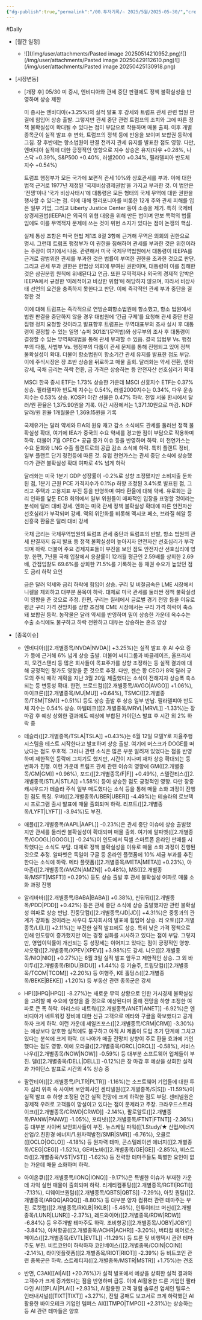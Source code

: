 ```yaml
---
{"dg-publish":true,"permalink":"/00.투자기록/☆ 2025/5월/2025-05-30/","created":"2025-05-30T06:40:14.773+09:00","updated":"2025-06-04T20:56:22.054+09:00"}
---
```


#Daily 


- [월간 일정]
	- ![](/img/user/attachments/Pasted image 20250514210952.png)![](/img/user/attachments/Pasted image 20250429112610.png)![](/img/user/attachments/Pasted image 20250425130918.png)



- [시장변동]
	- [개장 후] 05/30 미 증시, 엔비디아와 관세 중단 판결에도 정책 불확실성을 반영하며 상승 제한
	  
	  미 증시는 엔비디아(+3.25%)의 실적 발표 후 강세와 트럼프 관세 관련 법원 판결에 힘입어 상승 출발. 그렇지만 관세 중단 관련 트럼프의 조치와 그에 따른 정책 불확실성이 확대될 수 있다는 점이 부담으로 작용하며 매물 출회. 이후 개별 종목군이 실적 발표 후 변화, 트럼프의 정책 등에 반응을 보이며 보합권 등락에 그침. 장 후반에는 항소법원이 판결 전까지 관세 유지를 발표한 점도 영향. 다만, 엔비디아 실적에 대한 긍정적인 영향으로 지수 상승은 유지(다우 +0.28%, 나스닥 +0.39%, S&P500 +0.40%, 러셀2000 +0.34%, 필라델피아 반도체 지수 +0.54%)
	  
	  트럼프 행정부가 모든 국가에 보편적 관세 10%와 상호관세를 부과. 이에 대한 법적 근거로 1977년 제정된 ‘국제비상경제권법’을 가지고 부과한 것. 이 법안은 ‘전쟁’이나 ‘국가 비상사태시’에 대통령은 모든 형태의 국제 무역에 대한 권한을 행사할 수 있다는 점. 이에 대해 캘리포니아를 비롯한 12개 주와 관세 피해를 입은 일부 기업, 그리고 Liberty Justice Center 등이 소송을 제기. 특히 국제비상경제권법(IEEPA)은 외국의 위협 대응을 위해 만든 법이며 안보 목적의 법률임에도 이를 무역적자 문제에 쓰는 것이 위헌 소지가 있다는 점이 논쟁의 핵심.
	  
	  실제 통상 조항은 미국 헌법 제1조 8절 3항에 근거해 무역은 의회의 권한으로 명시. 그런데 트럼프 행정부가 이 권한을 침해하며 관세를 부과한 것은 위헌이라는 주장이 여기에서 나옴. 관련해서 미국 국제무역법원에서 대통령이 IEEPA를 근거로 광범위한 관세를 부과한 것은 법률이 부여한 권한을 초과한 것으로 판단. 그리고 관세 부과 권한은 헌법상 의회에 부여된 권한이며, 대통령이 이를 침해한 것은 삼권분립 원칙에 위배된다고 언급. 또한 무역적자나 외국의 경제적 압박은 IEEPA에서 규정한 ‘이례적이고 비상한 위협’에 해당하지 않으며, 따라서 비상사태 선언의 요건을 충족하지 못한다고 판단. 이에 즉각적인 관세 부과 중단을 결정한 것
	  
	  이에 대해 트럼프는 즉각적으로 연방순회항소법원에 항소했고, 항소 법원에서 법원 판결을 중단하지 않을 경우 대법원에 ‘긴급 구제’를 요청해 관세 중단 판결 집행 정지 요청할 것이라고 발표향후 트럼프는 무역대표부의 조사 실시 후 대통령이 결정할 수 있는 일명 ‘슈퍼 301조’(무역법)와 상무부의 조사 후 대통령이 결정할 수 있는 무역확대법을 통해 관세 부과할 수 있음. 결국 입법부 Vs. 행정부의 다툼, 사법부 Vs. 행정부의 다툼이 관세 문제를 통해 진행되고 있어 정책 불확실성이 확대. 더불어 항소법원이 항소기간 관세 유지를 발표한 점도 부담. 이에 주식시장은 장 초반 상승을 뒤로하고 매물 출회. 달러화는 약세 전환, 엔화 강세, 국채 금리는 하락 전환, 금 가격은 상승하는 등 안전자산 선호심리가 확대
	  
	  MSCI 한국 증시 ETF는 1.73% 상승한 가운데 MSCI 신흥지수 ETF는 0.37% 상승. 필라델피아 반도체 지수는 0.54%, 러셀2000지수는 0.34%, 다우 운송지수는 0.53% 상승. KOSPI 야간 선물은 0.47% 하락. 전일 서울 환시에서 달러/원 환율은 1,375.90원을 기록. 야간 시장에서는 1,371.10원으로 마감. NDF 달러/원 환율 1개월물은 1,369.15원을 기록
	  
	  국제유가는 달러 약세와 EIA의 원유 재고 감소 소식에도 관세를 둘러싼 정책 불확실성 확대, 여기에 IEA가 중국의 수요 약세를 경고한 점이 부담으로 작용하며 하락. 더불어 7월 OPEC+ 공급 증가 이슈 등을 반영하며 하락. 미 천연가스는 수요 둔화와 LNG 수출 플랜트로의 공급 감소 소식에 하락. 특히 플랜트 정비, 일부 플랜트 단기 정전등에 따른 것. 유럽 천연가스는 관세 중단 소식에 상승했다가 관련 불확실성 확대 여파로 4% 넘게 하락
	  
	  달러화는 미국 1분기 GDP 성장률이 -0.2%로 상향 조정됐지만 소비지출 둔화된 점, 1분기 근원 PCE 가격지수가 0.1%p 하향 조정된 3.4%로 발표된 점, 그리고 주택과 고용지표 부진 등을 반영하며 여타 환율에 대해 약세. 유로화는 금리 인하를 앞둔 ECB 회의에서 일부 위원들이 매파적인 입장을 표명할 것이라는 분석에 달러 대비 강세. 엔화는 미국 관세 정책 불확실성 확대에 따른 안전자산 선호심리가 부각되며 강세. 역외 위안화를 비롯해 멕시코 페소, 브라질 헤알 등 신흥국 환율은 달러 대비 강세
	  
	  국채 금리는 국제무역법원의 트럼프 관세 중단과 트럼프의 반발, 항소 법원의 관세 판결까지 유지 발표 등 정책 불확실성이 높아지자 안전자산 선호심리가 부각되며 하락. 더불어 주요 경제지표들이 부진을 보인 점도 안전자산 선호심리에 영향. 한편, 7년물 국채 입찰에서 응찰률이 12개월 평균인 2.59배를 상회한 2.69배, 간접입찰도 69.6%를 상회한 71.5%를 기록하는 등 채권 수요가 높았던 점도 금리 하락 요인
	  
	  금은 달러 약세와 금리 하락에 힘입어 상승. 구리 및 비철금속은 LME 시장에서 니켈을 제외하고 대부분 품목이 하락. 대체로 미국 관세를 둘러싼 정책 불확실성이 영향을 준 것으로 추정. 한편, 구리는 칠레에서 글로벌 경기 전망 등을 이유로 평균 구리 가격 전망치를 상향 조정해 CME 시장에서는 구리 가격 하락이 축소돼 보합권 등락. 농작물은 달러 약세를 반영하며 밀이 상승한 가운데 옥수수는 수출 소식에도 불구하고 하락 전환하고 대두는 상승하는 혼조 양상




- [종목이슈]
	- 엔비디아([[2.개별종목/NVDA\|NVDA]] +3.25%)는 실적 발표 후 AI 수요 증가 등에 근거해 6% 넘게 상승 출발. 더불어 씨티그룹과 바클레이즈, 울프리서치, 모건스탠리 등 많은 회사들이 목표주가를 상향 조정하는 등 실적 결과에 대해 긍정적인 평가도 영향을 준 것으로 추정. 다만, 젠슨 황 CEO가 8억 달러 규모의 주식 매각 계획을 지난 3월 20일 제출했다는 소식이 전해지자 상승폭 축소되는 등 변동성 확대. 한편, 브로드컴([[2.개별종목/AVGO\|AVGO]] +1.06%), 마이크론([[2.개별종목/MU\|MU]] +0.64%), TSMC([[2.개별종목/TSM\|TSM]] +0.51%) 등도 상승 출발 후 상승 일부 반납. 필라델피아 반도체 지수는 0.54% 상승. 마벨테크([[2.개별종목/MRVL\|MRVL]] -1.33%)는 장 마감 후 예상 상회한 결과에도 예상에 부합된 가이던스 발표 후 시간 외 2% 하락 중

	- 테슬라([[2.개별종목/TSLA\|TSLA]] +0.43%)는 6월 12일 모델Y로 자율주행 시스템을 테스트 시작한다고 발표하며 상승 출발. 여기에 머스크가 DOGE를 떠났다는 점도 우호적. 그러나 관련 소식은 많은 부분 알려져 있었다는 점을 반영하며 제한적인 등락에 그치기도 했지만, 시간이 지나며 재차 상승 확대되는 등 변화가 진행. 이런 가운데 트럼프 관세 관련 이슈의 영향에 GM([[2.개별종목/GM\|GM]] +0.96%), 포드([[2.개별종목/F\|F]] +0.49%), 스텔란티스([[2.개별종목/STLA\|STLA]] +1.58%) 등이 상승한 점도 긍정적인 영향. 다만 장중 캐시우드가 테슬라 주식 일부 매도했다는 소식 등을 통해 매물 소화 과정이 진행된 점도 특징. 우버([[2.개별종목/UBER\|UBER]] -4.49%)는 테슬라의 로보택시 프로그램 출시 발표에 매물 출회되며 하락. 리프트([[2.개별종목/LYFT\|LYFT]] -3.94%)도 부진.

	- 애플([[2.개별종목/AAPL\|AAPL]] -0.23%)은 관세 중단 이슈에 상승 출발했지만 관세를 둘러싼 불확실성이 확대되며 매물 출회. 여기에 알파벳([[2.개별종목/GOOGL\|GOOGL]] -0.24%)이 인도에서 픽셀 스마트폰 온라인 판매를 시작했다는 소식도 부담. 대체로 정책 불확실성을 이유로 매물 소화 과정이 진행된 것으로 추정. 알파벳은 독일이 구글 등 온라인 플랫폼에 10% 세금 부과를 추진한다는 소식에 하락. 메타 플랫폼([[2.개별종목/META\|META]] +0.23%), 아마존([[2.개별종목/AMZN\|AMZN]] +0.48%), MS([[2.개별종목/MSFT\|MSFT]] +0.29%) 등도 상승 출발 후 관세 불확실성 여파로 매물 소화 과정 진행

	- 알리바바([[2.개별종목/BABA\|BABA]] +0.38%), 핀둬둬([[2.개별종목/PDD\|PDD]] +0.42%) 등은 관세 중단 소식에 상승 출발했지만 관련 불확실성 여파로 상승 반납. 진둥닷컴([[2.개별종목/JD\|JD]] +4.31%)은 중동과의 관계가 강화될 것이라는 사우디 투자회사의 발표에 힘입어 상승. 리 오토([[2.개별종목/LI\|LI]] +2.11%)는 부진한 실적 발표에도 상승. 특히 낮은 가격 정책으로 인해 인도량이 증가했지만 이는 경쟁 심화를 시사하고 있다는 점이 부담. 그렇지만, 영업이익률이 개선되는 등 성장세는 이어지고 있다는 점이 긍정적인 영향. 샤오펑([[2.개별종목/XPEV\|XPEV]] +3.98%)도 강세. 니오([[2.개별종목/NIO\|NIO]] +0.27%)는 6월 3일 실적 발표 앞두고 제한적인 상승. 그 외 바이두([[2.개별종목/BIDU\|BIDU]] +1.44%) 등 기술주, 트립닷컴([[2.개별종목/TCOM\|TCOM]] +2.20%) 등 여행주, KE 홀딩스([[2.개별종목/BEKE\|BEKE]] +1.20%) 등 부동산 관련 종목군은 강세

	- HP([[HPQ\|HPQ]] -8.27%)는 새로운 무역 상황으로 인한 거시경제 불확실성을 고려할 때 수요에 영향을 줄 것으로 예상된다며 올해 전망을 하향 조정한 여파로 큰 폭 하락. 아리스타 네트웍([[2.개별종목/ANET\|ANET]] -6.92%)은 엔비디아가 네트워킹 장비에 대한 신규 고객으로 메타와 구글을 확보했다고 공개하자 크게 하락. 이런 가운데 세일즈포스([[2.개별종목/CRM\|CRM]] -3.30%)는 예상보다 양호한 실적에도 불구하고 아직 AI 제품이 도입 초기 단계에 그치고 있다는 분석에 크게 하락. 더 나아가 매출 전망치 상향이 주로 환율 효과에 기인했다는 점도 영향. 이에 오라클([[2.개별종목/ORCL\|ORCL]] -0.58%), 서비스나우([[2.개별종목/NOW\|NOW]] -0.59%) 등 대부분 소프트웨어 업체들이 부진. 델([[2.개별종목/DELL\|DELL]] -0.12%)은 장 마감 후 예상을 상회한 실적과 가이던스 발표로 시간외 4% 상승 중

	- 팔란티어([[2.개별종목/PLTR\|PLTR]] -1.16%)는 소프트웨어 기업들에 대한 투자 심리 위축 속 사이버 보안회사인 센티넬원([[2.개별종목/S\|S]]) -11.59%)이 실적 발표 후 하향 조정된 연간 실적 전망에 크게 하락한 점도 부담. 센티넬원은 경제적 우려로 고객들이 망설이고 있다는 점이 문제라고 주장. 크라우드스트라이크([[2.개별종목/CRWD\|CRWD]] -2.14%), 팔로알토([[2.개별종목/PANW\|PANW]] -1.05%), 포티넷([[2.개별종목/FTNT\|FTNT]] -2.36%) 등 대부분 사이버 보안회사들이 부진. 뉴스케일 파워([[1.Study/★ 산업/에너지 산업/2.친환경 에너지/1.원자력발전/SMR\|SMR]] -6.76%), 오클로([[OCLO\|OCLO]] -4.18%) 등 원자력 테마, 콘스텔레이션 에너지([[2.개별종목/CEG\|CEG]] -1.52%), GE버노바([[2.개별종목/GE\|GE]] -2.85%), 비스트라([[2.개별종목/VST\|VST]] -1.62%) 등 전력망 테마주들도 특별한 요인이 없는 가운데 매물 소화하며 하락.

	- 아이온큐([[2.개별종목/IONQ\|IONQ]] -9.17%)은 특별한 이슈가 부재한 가운데 차익 실현 매물이 출회되며 하락. 리게티컴퓨팅([[2.개별종목/RGTI\|RGTI]] -7.13%), 디웨이브퀀텀([[2.개별종목/QBTS\|QBTS]] -7.29%), 아킷 퀀텀([[2.개별종목/ARQQ\|ARQQ]] -8.80%) 등 대부분 양자 컴퓨터 관련 테마주는 부진. 로켓랩([[2.개별종목/RKLB\|RKLB]] -5.46%), 인튜이티브 머신([[2.개별종목/LUNR\|LUNR]] -2.37%), 레드와이어([[2.개별종목/RDW\|RDW]] -6.84%) 등 우주개발 테마주도 하락. 조비항공([[2.개별종목/JOBY\|JOBY]] -3.84%), 아처항공([[2.개별종목/ACHR\|ACHR]] -3.20%), 버티컬 에어로스페이스([[2.개별종목/EVTL\|EVTL]] -11.29%) 등 드론 및 비행택시 관련 테마주도 부진. 비트코인이 하락하자 코인베이스([[2.개별종목/COIN\|COIN]] -2.14%), 라이엇플랫폼([[2.개별종목/RIOT\|RIOT]] -2.39%) 등 비트코인 관련 종목군은 하락. 스트레티지([[2.개별종목/MSTR\|MSTR]] +1.75%)는 견조

	- 반면, C3AI([[AI\|AI]] +20.76%)가 실적 발표에서 예상을 상회한 실적 결과와 고객수가 크게 증가했다는 점을 반영하며 급등. 이에 AI활용한 드론 기업인 팔라다인 AI([[PLAI\|PLAI]] +2.93%), AI활용한 고객 경험 솔루션 업체인 텔루스 인터내셔널([[TIXT\|TIXT]] +3.27%), 전일 공매도 보고서로 크게 하락했던 AI 활용한 바이오테크 기업인 템퍼스 AI([[TMPO\|TMPO]] +2.31%)는 상승하는 등 AI 관련 테마들은 양호
